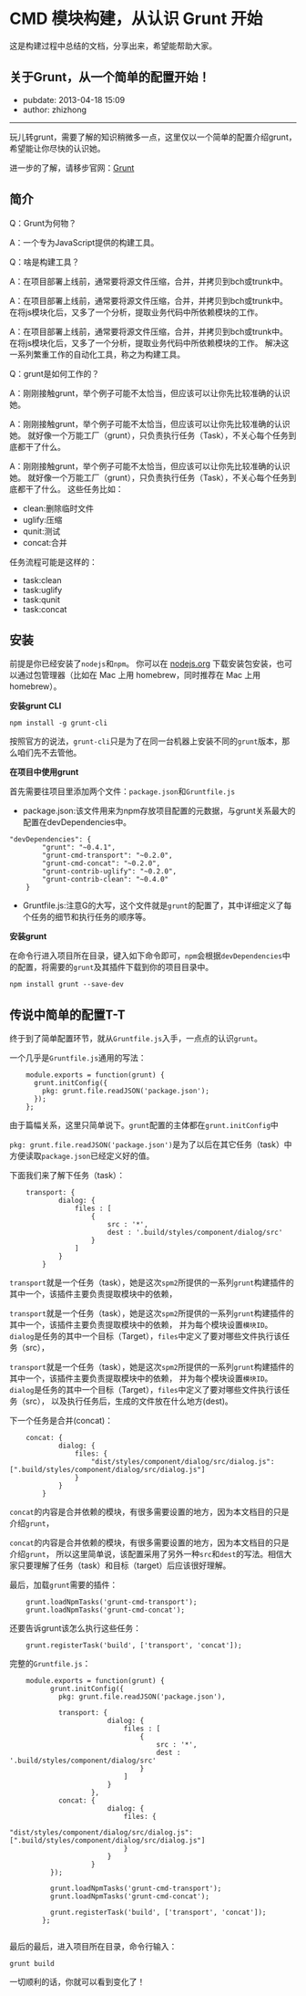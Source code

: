 # CMD 模块构建，从认识 Grunt 开始

这是构建过程中总结的文档，分享出来，希望能帮助大家。

## 关于Grunt，从一个简单的配置开始！

- pubdate: 2013-04-18 15:09
- author: zhizhong

------

玩儿转grunt，需要了解的知识稍微多一点，这里仅以一个简单的配置介绍grunt，希望能让你尽快的认识她。

进一步的了解，请移步官网：[Grunt](http://gruntjs.com/)

## 简介

Q：Grunt为何物？

A：一个专为JavaScript提供的构建工具。

Q：啥是构建工具？

A：在项目部署上线前，通常要将源文件压缩，合并，并拷贝到bch或trunk中。

A：在项目部署上线前，通常要将源文件压缩，合并，并拷贝到bch或trunk中。
在将js模块化后，又多了一个分析，提取业务代码中所依赖模块的工作。

A：在项目部署上线前，通常要将源文件压缩，合并，并拷贝到bch或trunk中。
在将js模块化后，又多了一个分析，提取业务代码中所依赖模块的工作。
解决这一系列繁重工作的自动化工具，称之为构建工具。

Q：grunt是如何工作的？

A：刚刚接触grunt，举个例子可能不太恰当，但应该可以让你先比较准确的认识她。

A：刚刚接触grunt，举个例子可能不太恰当，但应该可以让你先比较准确的认识她。
就好像一个万能工厂（grunt），只负责执行任务（Task），不关心每个任务到底都干了什么。

A：刚刚接触grunt，举个例子可能不太恰当，但应该可以让你先比较准确的认识她。
就好像一个万能工厂（grunt），只负责执行任务（Task），不关心每个任务到底都干了什么。
这些任务比如：

- clean:删除临时文件
- uglify:压缩
- qunit:测试
- concat:合并

任务流程可能是这样的：

- task:clean
- task:uglify
- task:qunit
- task:concat

## 安装

前提是你已经安装了`nodejs`和`npm`。 你可以在 [nodejs.org](http://nodejs.org/) 下载安装包安装，也可以通过包管理器（比如在 Mac 上用 homebrew，同时推荐在 Mac 上用 homebrew）。

**安装grunt CLI**

```
npm install -g grunt-cli

```

按照官方的说法，`grunt-cli`只是为了在同一台机器上安装不同的`grunt`版本，那么咱们先不去管他。

**在项目中使用grunt**

首先需要往项目里添加两个文件：`package.json`和`Gruntfile.js`

- package.json:该文件用来为npm存放项目配置的元数据，与grunt关系最大的配置在devDependencies中。

```
"devDependencies": {
        "grunt": "~0.4.1",
        "grunt-cmd-transport": "~0.2.0",
        "grunt-cmd-concat": "~0.2.0",
        "grunt-contrib-uglify": "~0.2.0",
        "grunt-contrib-clean": "~0.4.0"
    }

```

- Gruntfile.js:注意G的大写，这个文件就是`grunt`的配置了，其中详细定义了每个任务的细节和执行任务的顺序等。

**安装grunt**

在命令行进入项目所在目录，键入如下命令即可，`npm`会根据`devDependencies`中的配置，将需要的`grunt`及其插件下载到你的项目目录中。

```
npm install grunt --save-dev

```

## 传说中简单的配置T-T

终于到了简单配置环节，就从`Gruntfile.js`入手，一点点的认识`grunt`。

一个几乎是`Gruntfile.js`通用的写法：

```
    module.exports = function(grunt) {
      grunt.initConfig({
        pkg: grunt.file.readJSON('package.json');
      });
    };

```

由于篇幅关系，这里只简单说下。`grunt`配置的主体都在`grunt.initConfig`中

`pkg: grunt.file.readJSON('package.json')`是为了以后在其它任务（task）中方便读取`package.json`已经定义好的值。

下面我们来了解下任务（task）：

```
    transport: {
            dialog: {
                files : [
                    {
                        src : '*',
                        dest : '.build/styles/component/dialog/src'
                    }
                ]
            }
        }

```

`transport`就是一个任务（task），她是这次`spm2`所提供的一系列`grunt`构建插件的其中一个，该插件主要负责提取模块中的依赖，

`transport`就是一个任务（task），她是这次`spm2`所提供的一系列`grunt`构建插件的其中一个，该插件主要负责提取模块中的依赖，
并为每个模块设置`模块ID`。`dialog`是任务的其中一个目标（Target），`files`中定义了要对哪些文件执行该任务（src），

`transport`就是一个任务（task），她是这次`spm2`所提供的一系列`grunt`构建插件的其中一个，该插件主要负责提取模块中的依赖，
并为每个模块设置`模块ID`。`dialog`是任务的其中一个目标（Target），`files`中定义了要对哪些文件执行该任务（src），
以及执行任务后，生成的文件放在什么地方(dest)。

下一个任务是合并(concat)：

```
    concat: {
            dialog: {
                files: {
                    "dist/styles/component/dialog/src/dialog.js": [".build/styles/component/dialog/src/dialog.js"]
                }
            }
        }

```

`concat`的内容是合并依赖的模块，有很多需要设置的地方，因为本文档目的只是介绍`grunt`，

`concat`的内容是合并依赖的模块，有很多需要设置的地方，因为本文档目的只是介绍`grunt`，
所以这里简单说，该配置采用了另外一种`src`和`dest`的写法。相信大家只要理解了任务（task）和目标（target）后应该很好理解。

最后，加载`grunt`需要的插件：

```
    grunt.loadNpmTasks('grunt-cmd-transport');
    grunt.loadNpmTasks('grunt-cmd-concat');

```

还要告诉grunt该怎么执行这些任务：

```
    grunt.registerTask('build', ['transport', 'concat']);

```

完整的`Gruntfile.js`：

```
    module.exports = function(grunt) {
          grunt.initConfig({
            pkg: grunt.file.readJSON('package.json'),

            transport: {
                        dialog: {
                            files : [
                                {
                                    src : '*',
                                    dest : '.build/styles/component/dialog/src'
                                }
                            ]
                        }
                    },
            concat: {
                        dialog: {
                            files: {
                                "dist/styles/component/dialog/src/dialog.js": [".build/styles/component/dialog/src/dialog.js"]
                            }
                        }
                    }
          });

          grunt.loadNpmTasks('grunt-cmd-transport');
          grunt.loadNpmTasks('grunt-cmd-concat');

          grunt.registerTask('build', ['transport', 'concat']);
        };


```

最后的最后，进入项目所在目录，命令行输入：

```
grunt build

```

一切顺利的话，你就可以看到变化了！

